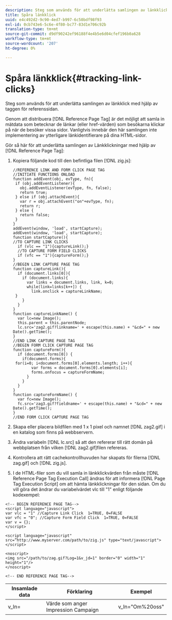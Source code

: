 ```yaml
---
description: Steg som används för att underlätta samlingen av länkklick med hjälp av taggen för referenssidan.
title: Spåra länkklick
uuid: e4c492d2-9c90-4ed7-b997-6c50bdf98f93
exl-id: 0cb743e6-5c6e-4f80-bc77-83d1e706c92b
translation-type: tm+mt
source-git-commit: d9df90242ef96188f4e4b5e6d04cfef196b0a628
workflow-type: tm+mt
source-wordcount: '207'
ht-degree: 0%

---
```


# Spåra länkklick{#tracking-link-clicks}

Steg som används för att underlätta samlingen av länkklick med hjälp av taggen för referenssidan.

Genom att distribuera [!DNL Reference Page Tag] är det möjligt att samla in mätdata som betecknar de länkar (eller href-värden) som besökarna klickar på när de besöker vissa sidor. Vanligtvis innebär den här samlingen inte implementering av ytterligare länkidentifierare på dina HTML-sidor.

Gör så här för att underlätta samlingen av Länkklickningar med hjälp av [!DNL Reference Page Tag]:

1. Kopiera följande kod till den befintliga filen [!DNL zig.js]:

   ```
   //REFERENCE LINK AND FORM CLICK PAGE TAG 
   //INITIATE FUNCTIONS ONLOAD 
   function addEvent(obj, evType, fn){  
    if (obj.addEventListener){  
      obj.addEventListener(evType, fn, false);  
      return true;  
    } else if (obj.attachEvent){  
      var r = obj.attachEvent("on"+evType, fn);  
      return r;  
    } else {  
      return false;  
    }  
   } 
   addEvent(window, 'load', startCapture); 
   addEvent(window, 'load', startCapture); 
   function startCapture(){ 
   //TO CAPTURE LINK CLICKS 
     if (vlc == "1"){captureLink();} 
     //TO CAPTURE FORM FIELD CLICKS 
     if (vfc == "1"){captureForm();} 
   } 
   //BEGIN LINK CAPTURE PAGE TAG 
   function captureLink(){ 
     if (document.links[0]){ 
       if (document.links){ 
         var links = document.links, link, k=0; 
         while(link=links[k++]) { 
           link.onclick = captureLinkName; 
    } 
       } 
     } 
   } 
   function captureLinkName() { 
     var lc=new Image(); 
     this.parent = this.parentNode; 
     lc.src='zag2.gif?linkname=' + escape(this.name) + "&cd=" + new Date().getTime(); 
   } 
   //END LINK CAPTURE PAGE TAG 
   //BEGIN FORM CLICK CAPTURE PAGE TAG 
   function captureForm(){ 
     if (document.forms[0]) { 
       if(document.forms){ 
    for(i=0; i<document.forms[0].elements.length; i++){ 
           var forms = document.forms[0].elements[i]; 
           forms.onfocus = captureFormName; 
         } 
       } 
     } 
   } 
   function captureFormName() { 
     var fc=new Image(); 
     fc.src='zag3.gif?fieldname=' + escape(this.name) + "&cd=" + new Date().getTime(); 
   } 
   //END FORM CLICK CAPTURE PAGE TAG
   ```

1. Skapa eller placera bildfilen med 1 x 1 pixel och namnet [!DNL zag2.gif] i en katalog som finns på webbservern.
1. Ändra variabeln [!DNL lc.src] så att den refererar till rätt domän på webbplatsen från vilken [!DNL zag2.gif]filen refereras.

1. Kontrollera att rätt cachekontrollhuvuden har skapats för filerna [!DNL zag.gif] och [!DNL zig.js].

1. I de HTML-filer som du vill samla in länkklickvärden från måste [!DNL Reference Page Tag Execution Call] ändras för att informera [!DNL Page Tag Execution Script] om att hämta länkklickningar för den sidan. Om du vill göra det ändrar du variabelvärdet vlc till &quot;1&quot; enligt följande kodexempel:

```
<!-- BEGIN REFERENCE PAGE TAG--> 
<script language="javascript"> 
var vlc = "1" //Capture Link Click  1=TRUE, 0=FALSE 
var vfc = "0"; //Capture Form Field Click  1=TRUE, 0=FALSE 
var v = {}; 
</script> 
 
<script language="javascript" src=”http://www.myserver.com/path/to/zig.js" type="text/javascript"></script> 
 
<noscript> 
<img src="/path/to/zag.gif?Log=1&v_jd=1" border="0" width="1" height="1"/> 
</noscript> 
 
<!-- END REFERENCE PAGE TAG-->
```

| Insamlade data | Förklaring | Exempel |
|---|---|---|
| v_ln= | Värde som anger Impression Campaign | v_ln=&quot;Om%20oss&quot; |

